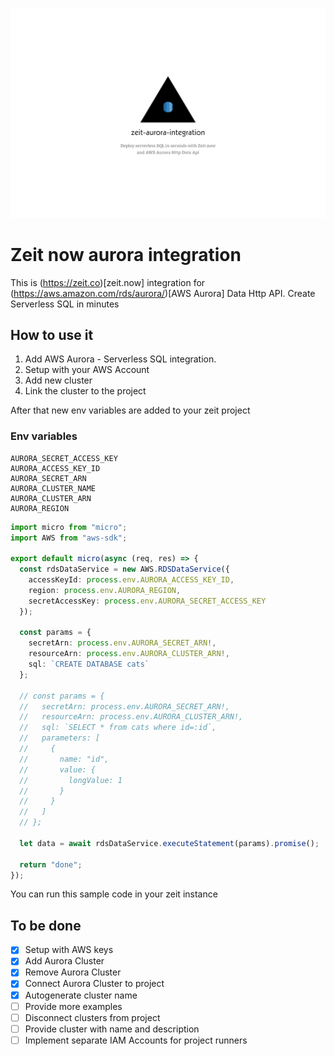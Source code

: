 ![](./gfx/zeit-aurora-feature-integration.jpg)

# Zeit now aurora integration

This is (https://zeit.co)[zeit.now] integration for (https://aws.amazon.com/rds/aurora/)[AWS Aurora] Data Http API. Create Serverless SQL in minutes

## How to use it

1. Add AWS Aurora - Serverless SQL integration. 
2. Setup with your AWS Account
3. Add new cluster
4. Link the cluster to the project

After that new env variables are added to your zeit project

### Env variables

```
AURORA_SECRET_ACCESS_KEY
AURORA_ACCESS_KEY_ID
AURORA_SECRET_ARN
AURORA_CLUSTER_NAME
AURORA_CLUSTER_ARN
AURORA_REGION
```

```ts
import micro from "micro";
import AWS from "aws-sdk";

export default micro(async (req, res) => {
  const rdsDataService = new AWS.RDSDataService({
    accessKeyId: process.env.AURORA_ACCESS_KEY_ID,
    region: process.env.AURORA_REGION,
    secretAccessKey: process.env.AURORA_SECRET_ACCESS_KEY
  });

  const params = {
    secretArn: process.env.AURORA_SECRET_ARN!,
    resourceArn: process.env.AURORA_CLUSTER_ARN!,
    sql: `CREATE DATABASE cats`
  };

  // const params = {
  //   secretArn: process.env.AURORA_SECRET_ARN!,
  //   resourceArn: process.env.AURORA_CLUSTER_ARN!,
  //   sql: `SELECT * from cats where id=:id`,
  //   parameters: [
  //     {
  //       name: "id",
  //       value: {
  //         longValue: 1
  //       }
  //     }
  //   ]
  // };

  let data = await rdsDataService.executeStatement(params).promise();

  return "done";
});

```

You can run this sample code in your zeit instance

## To be done

- [x] Setup with AWS keys
- [x] Add Aurora Cluster
- [x] Remove Aurora Cluster
- [x] Connect Aurora Cluster to project
- [x] Autogenerate cluster name
- [ ] Provide more examples
- [ ] Disconnect clusters from project
- [ ] Provide cluster with name and description
- [ ] Implement separate IAM Accounts for project runners